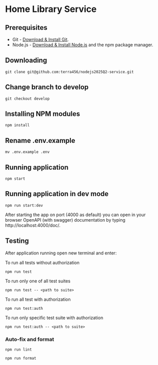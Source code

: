 # Home Library Service

## Prerequisites

- Git - [Download & Install Git](https://git-scm.com/downloads).
- Node.js - [Download & Install Node.js](https://nodejs.org/en/download/) and the npm package manager.

## Downloading

```
git clone git@github.com:terra456/nodejs2025Q2-service.git
```

## Change branch to develop

```
git checkout develop
```

## Installing NPM modules

```
npm install
```

## Rename .env.example

```
mv .env.example .env
```

## Running application

```
npm start 
```

## Running application in dev mode

``` 
npm run start:dev
```

After starting the app on port (4000 as default) you can open
in your browser OpenAPI (with swagger) documentation by typing http://localhost:4000/doc/.

## Testing

After application running open new terminal and enter:

To run all tests without authorization

```
npm run test
```

To run only one of all test suites

```
npm run test -- <path to suite>
```

To run all test with authorization

```
npm run test:auth
```

To run only specific test suite with authorization

```
npm run test:auth -- <path to suite>
```

### Auto-fix and format

```
npm run lint
```

```
npm run format
```

